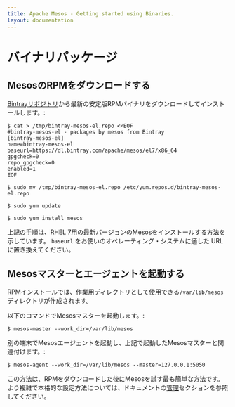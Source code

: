 ```yaml
---
title: Apache Mesos - Getting started using Binaries.
layout: documentation
---
```


# バイナリパッケージ

## MesosのRPMをダウンロードする

[Bintrayリポジトリ](https://bintray.com/apache/mesos/)から最新の安定版RPMバイナリをダウンロードしてインストールします。:

    $ cat > /tmp/bintray-mesos-el.repo <<EOF
    #bintray-mesos-el - packages by mesos from Bintray
    [bintray-mesos-el]
    name=bintray-mesos-el
    baseurl=https://dl.bintray.com/apache/mesos/el7/x86_64
    gpgcheck=0
    repo_gpgcheck=0
    enabled=1
    EOF

    $ sudo mv /tmp/bintray-mesos-el.repo /etc/yum.repos.d/bintray-mesos-el.repo

    $ sudo yum update

    $ sudo yum install mesos

上記の手順は、RHEL 7用の最新バージョンのMesosをインストールする方法を示しています。
`baseurl` をお使いのオペレーティング・システムに適した URL に置き換えてください。
## Mesosマスターとエージェントを起動する

RPMインストールでは、作業用ディレクトリとして使用できる`/var/lib/mesos`ディレクトリが作成されます。

以下のコマンドでMesosマスターを起動します。:

    $ mesos-master --work_dir=/var/lib/mesos

別の端末でMesosエージェントを起動し、上記で起動したMesosマスターと関連付けます。:

    $ mesos-agent --work_dir=/var/lib/mesos --master=127.0.0.1:5050

この方法は、RPMをダウンロードした後にMesosを試す最も簡単な方法です。より複雑で本格的な設定方法については、ドキュメントの[管理](http://mesos.apache.org/documentation/latest/#administration)セクションを参照してください。
